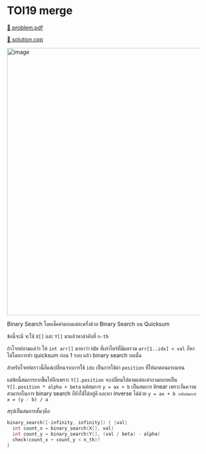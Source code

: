 # TOI19 merge

[💎 problem.pdf](./toi19_merge.pdf)

[🎉 solution.cpp](./toi19_merge.cpp)

<img width="700" alt="image" src="https://github.com/krist7599555/toi/assets/19445033/23655709-695a-4a82-8d02-c39f97ccf9ac">

Binary Search โดยเช็คคำตอบแต่ละครั้งด้วย Binary Search บน Quicksum

ข้อนี้จะมี จะใช้ `X[]` และ `Y[]` มาแล้วหาลำดับที่ `n-th`

ถ้าโจทย์ถามแค่ว่า ให้ `int arr[]` มาหาว่า idx ที่เท่าไหร่ที่มีผลรวม `arr[1..idx] < val` ก็หาได้โดยการทำ quicksum ก่อน 1 รอบ แล้ว binary search บนนั้น

สำหรับโจทย์คราวนี้ก็แค่เปลี่ยนจากการใช้ `idx` เป็นการใช้ค่า `position` ที่ให้มาตอนแรกแทน

แต่ข้อนี้สมการยากขึ้นไปอีกเพราะ `Y[].position` จะเปลี่ยนไปตามแต่ละคำถามกลายเป็น `Y[].position * alpha + beta` แต่สมการ `y = ax + b` เป็นสมการ linear เพราะงั้นความสามารถในการ binary search ก็ยังใช้ได้อยู่ดี และหา inverse ได้ด้วย `y = ax + b กลับสมการ x = (y - b) / a`

สรุปเป็นสมการสั้นๆคือ

```cpp
binary_search([-infinity, infinity]) { |val|
  int count_x = binary_search(X[], val)
  int count_y = binary_search(Y[], (val / beta) - alpha)
  check(count_x + count_y < n_th)?
}
```
